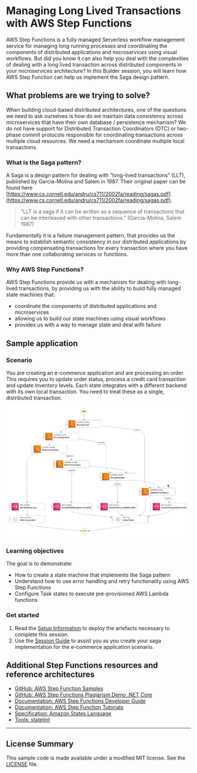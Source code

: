 # Managing Long Lived Transactions with AWS Step Functions

AWS Step Functions is a fully managed Serverless workflow management service for managing long running processes and coordinating the components of distributed applications and microservices using visual workflows. But did you know it can also help you deal with the complexities of dealing with a long lived transaction across distributed components in your microservices architecture? In this Builder session, you will learn how AWS Step Function can help us implement the Saga design pattern.

## What problems are we trying to solve?

When building cloud-based distributed architectures, one of the questions we need to ask ourselves is how do we maintain data consistency across microservices that have their own database / persistence mechanism? We do not have support for Distributed Transaction Coordinators (DTC) or two-phase commit protocols responsible for coordinating transactions across multiple cloud resources. We need a mechanism coordinate multiple local transactions.

### What is the Saga pattern?

A Saga is a design pattern for dealing with “long-lived transactions” (LLT), published by Garcia-Molina and Salem in 1987. Their original paper can be found here [https://www.cs.cornell.edu/andru/cs711/2002fa/reading/sagas.pdf](https://www.cs.cornell.edu/andru/cs711/2002fa/reading/sagas.pdf).

  > “LLT is a saga if it can be written as a sequence of transactions that can be interleaved with other transactions.” (Garcia-Molina, Salem 1987)

Fundamentally it is a failure management pattern, that provides us the means to establish semantic consistency in our distributed applications by providing compensating transactions for every transaction where you have more than one collaborating services or functions.

### Why AWS Step Functions?

AWS Step Functions provide us with a mechanism for dealing with long-lived transactions, by providing us with the ability to build fully managed state machines that:

* coordinate the components of distributed applications and microservices
* allowing us to build our state machines using visual workflows
* provides us with a way to manage state and deal with failure

## Sample application

### Scenario

You are creating an e-commerce application and are processing an order. This requires you to update order status, process a credit card transaction and update inventory levels. Each state integrates with a different backend with its own local transaction. You need to treat these as a single, distributed transaction.

![Saga with Step Functions](docs/images/stepdiagram_new.png)

### Learning objectives

The goal is to demonstrate: 

* How to create a state machine that implements the Saga pattern
* Understand how to use error handling and retry functionality using AWS Step Functions
* Configure Task states to execute pre-provisioned AWS Lambda functions

### Get started

1. Read the [Setup Information](/docs/setup.md) to deploy the artefacts necessary to complete this session.
1. Use the [Session Guide](/docs/guide.md) to assist you as you create your saga implementation for the e-commerce application scenario.

## Additional Step Functions resources and reference architectures

* [GitHub: AWS Step Function Samples](https://github.com/aws-samples/aws-stepfunctions-examples/)
* [GitHub: AWS Step Functions Plagiarism Demo .NET Core](https://github.com/aws-samples/aws-step-functions-plagiarism-demo-dotnetcore)
* [Documentation: AWS Step Functions Developer Guide](https://docs.aws.amazon.com/step-functions/latest/dg/welcome.html)
* [Documentation: AWS Step Function Tutorials](https://docs.aws.amazon.com/step-functions/latest/dg/tutorials.html)
* [Specification: Amazon States Language](https://states-language.net/spec.html)
* [Tools: statelint](https://github.com/awslabs/statelint)

<hr/>

## License Summary

This sample code is made available under a modified MIT license. See the [LICENSE](LICENSE) file.
